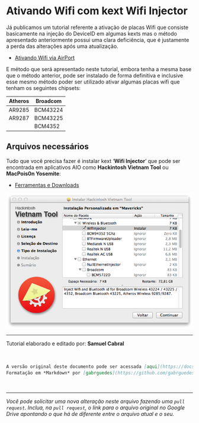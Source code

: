 # Ativando Wifi com kext Wifi Injector

Já publicamos um tutorial referente a ativação de placas Wifi que consiste basicamente na injeção do DeviceID em algumas kexts mas o método apresentado anteriormente possui uma clara deficiência, que é justamente a perda das alterações após uma atualização.

- [Ativando Wifi via AirPort](https://docs.google.com/document/d/1ph203J5UGwH9nFQgspGH5MDJntix7bwIB-exKfB8pu4/edit?usp=sharing)

E método que será apresentado neste tutorial, embora tenha a mesma base que o método anterior, pode ser instalado de forma definitiva e inclusive esse mesmo método poder ser utilizado ativar algumas placas wifi que tenham os seguintes chipsets:

Atheros|Broadcom
-|-
AR9285|BCM43224
AR9287|BCM43225
||BCM4352

## Arquivos necessários

Tudo que você precisa fazer é instalar kext ‘**Wifi Injector**’ que pode ser encontrada em aplicativos AIO como **Hackintosh Vietnam Tool** ou **MacPois0n Yosemite**:

- [Ferramentas e Downloads](https://docs.google.com/document/d/1hfviixDupf9K7QdvvIbtwwbc9vVQAg9fyiON3mB894g/edit?usp=sharing)

![Hackintosh Vietnam Tool](/media/WifiInjector.png)

---

Tutorial elaborado e editado por: **Samuel Cabral**

<br/>

```md
A versão original deste documento pode ser acessada [aqui](https://docs.google.com/document/d/1AVtqkad9SOcoT-s-tl1hcoubP-NJxFAT_RmXEh9gLEE/edit).
Formatação em *Markdown* por [gabrguedes](https://github.com/gabrguedes).
```

<br/>

---

*Você pode solicitar uma nova alteração neste arquivo fazendo uma `pull request`. Inclua, na `pull request`, o link para o arquivo original no Google Drive apontando o que há de diferente entre o arquivo atual e o seu.*
